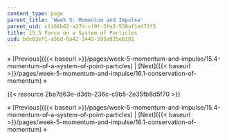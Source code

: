 ```yaml
---
content_type: page
parent_title: 'Week 5: Momentum and Impulse'
parent_uid: c1168b62-a27d-cf9f-3fe2-550af1ed72f5
title: 15.5 Force on a System of Particles
uid: bde03ef1-a56d-0a42-1445-595a935e6101
---
```


« [Previous]({{< baseurl >}}/pages/week-5-momentum-and-impulse/15.4-momentum-of-a-system-of-point-particles) | [Next]({{< baseurl >}}/pages/week-5-momentum-and-impulse/16.1-conservation-of-momentum) »

{{< resource 2ba7d63e-d3db-236c-c9b5-2e35fb8d5f70 >}}

« [Previous]({{< baseurl >}}/pages/week-5-momentum-and-impulse/15.4-momentum-of-a-system-of-point-particles) | [Next]({{< baseurl >}}/pages/week-5-momentum-and-impulse/16.1-conservation-of-momentum) »